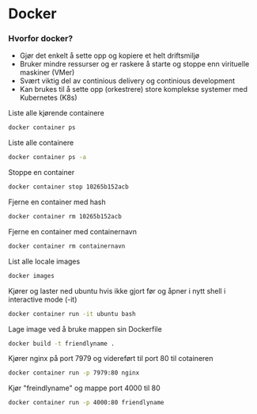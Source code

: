 # Docker

### Hvorfor docker?

* Gjør det enkelt å sette opp og kopiere et helt driftsmiljø
* Bruker mindre ressurser og er raskere å starte og stoppe enn virituelle maskiner (VMer)
* Svært viktig del av continious delivery og continious development
* Kan brukes til å sette opp (orkestrere) store komplekse systemer med Kubernetes (K8s)

Liste alle kjørende containere

```Bash
docker container ps
```

Liste alle containere

```Bash
docker container ps -a
```

Stoppe en container

```Bash
docker container stop 10265b152acb
```

Fjerne en container med hash

```Bash
docker container rm 10265b152acb
```

Fjerne en container med containernavn

```Bash
docker container rm containernavn
```

List alle locale images

```Bash
docker images
```

Kjører og laster ned ubuntu hvis ikke gjort før og åpner i nytt shell i interactive mode (-it)

```Bash
docker container run -it ubuntu bash
```

Lage image ved å bruke mappen sin Dockerfile

```Bash
docker build -t friendlyname .
```

Kjører nginx på port 7979 og videreført til port 80 til cotaineren

```Bash
docker container run -p 7979:80 nginx
```

Kjør "freindlyname" og mappe port 4000 til 80

```Bash
docker container run -p 4000:80 friendlyname
```






